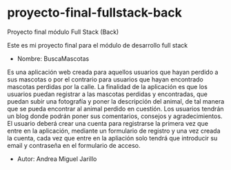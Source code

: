 # proyecto-final-fullstack-back
Proyecto final módulo Full Stack (Back)

Este es mi proyecto final para el módulo de desarrollo full stack

- Nombre: BuscaMascotas

Es una aplicación web creada para aquellos usuarios que hayan perdido a sus mascotas o por el contrario para usuarios que hayan encontrado mascotas perdidas por la calle. La finalidad de la aplicación es que los usuarios puedan registrar a las mascotas perdidas y encontradas, que puedan subir una fotografía y poner la descripción del animal, de tal manera que se pueda encontrar al animal perdido en cuestión. Los usuarios tendrán un blog donde podrán poner sus comentarios, consejos y agradecimientos. El usuario deberá crear una cuenta para registrarse la primera vez que entre en la aplicación, mediante un formulario de registro y una vez creada la cuenta, cada vez que entre en la apliación solo tendrá que introducir su email y contraseña en el formulario de acceso.

- Autor: Andrea Miguel Jarillo

